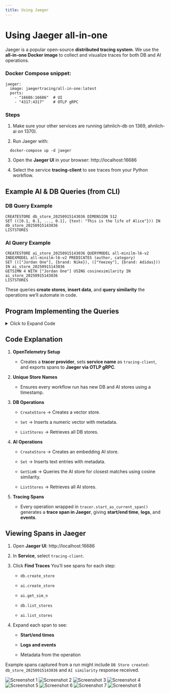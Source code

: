 ```yaml
---
title: Using Jaeger
---
```


# Using Jaeger all-in-one

Jaeger is a popular open-source **distributed tracing system**. We use the **all-in-one Docker image** to collect and visualize traces for both DB and AI operations.

### Docker Compose snippet:
```docker
jaeger:
  image: jaegertracing/all-in-one:latest
  ports:
    - "16686:16686"  # UI
    - "4317:4317"    # OTLP gRPC
```

### Steps

1. Make sure your other services are running (ahnlich-db on 1369, ahnlich-ai on 1370).

2. Run Jaeger with:
```
  docker-compose up -d jaeger
```

3. Open the **Jaeger UI** in your browser: http://localhost:16686

4. Select the service **tracing-client** to see traces from your Python workflow.

## Example AI & DB Queries (from CLI)

### DB Query Example
```
CREATESTORE db_store_20250915143036 DIMENSION 512
SET (([0.1, 0.1, ..., 0.1], {text: "This is the life of Alice"})) IN db_store_20250915143036
LISTSTORES
```

### AI Query Example
```
CREATESTORE ai_store_20250915143036 QUERYMODEL all-minilm-l6-v2 INDEXMODEL all-minilm-l6-v2 PREDICATES (author, category)
SET ((["Jordan One"], {brand: Nike}), (["Yeezey"], {brand: Adidas})) IN ai_store_20250915143036
GETSIMN 4 WITH ["Jordan One"] USING cosinesimilarity IN ai_store_20250915143036
LISTSTORES
```

These queries **create stores**, **insert data**, and **query similarity** the operations we’ll automate in code.

## Program Implementing the Queries

<details>
<summary>Click to Expand Code</summary>

```python
import asyncio 
import logging
from datetime import datetime
from grpclib.client import Channel


from ahnlich_client_py.grpc.services.ai_service import AiServiceStub
from ahnlich_client_py.grpc.services.db_service import DbServiceStub
from ahnlich_client_py.grpc.ai import query as ai_query
from ahnlich_client_py.grpc.ai import preprocess
from ahnlich_client_py.grpc.algorithm import algorithms
from ahnlich_client_py.grpc import keyval, metadata
from ahnlich_client_py.grpc.db import query as db_query


from opentelemetry import trace
from opentelemetry.sdk.resources import Resource
from opentelemetry.sdk.trace import TracerProvider
from opentelemetry.sdk.trace.export import BatchSpanProcessor
from opentelemetry.exporter.otlp.proto.grpc.trace_exporter import OTLPSpanExporter


# -------------------------
# Logging Setup
# -------------------------
logging.basicConfig(level=logging.INFO)
logger = logging.getLogger("tracing")


# -------------------------
# OpenTelemetry Setup
# -------------------------
resource = Resource.create({"service.name": "tracing-client"})
provider = TracerProvider(resource=resource)
exporter = OTLPSpanExporter(endpoint="http://localhost:4317", insecure=True)
provider.add_span_processor(BatchSpanProcessor(exporter))
trace.set_tracer_provider(provider)
tracer = trace.get_tracer(__name__)


# -------------------------
# Generate unique store names
# -------------------------
timestamp = datetime.now().strftime("%Y%m%d%H%M%S")
db_store_name = f"db_store_{timestamp}"
ai_store_name = f"ai_store_{timestamp}"


# -------------------------
# Main async workflow
# -------------------------
async def main():
   async with Channel(host="127.0.0.1", port=1369) as db_channel, \
              Channel(host="127.0.0.1", port=1370) as ai_channel:


       db_client = DbServiceStub(db_channel)
       ai_client = AiServiceStub(ai_channel)


       text = "This is the life of Alice"
       trace_id = f"similarity-workflow-{timestamp}"
       logger.info("[tracing] started similarity-workflow, trace_id=%s", trace_id)


       # -------------------------
       # Create DB Store
       # -------------------------
       with tracer.start_as_current_span("db.create_store"):
           try:
               create_db_req = db_query.CreateStore(
                   store=db_store_name,
                   dimension=512,
                   create_predicates=[],
                   non_linear_indices=[],
                   error_if_exists=False
               )
               await db_client.create_store(create_db_req)
               logger.info("DB Store created: %s", db_store_name)
           except Exception as e:
               logger.error("Failed to create DB store: %s", e)


       # -------------------------
       # Insert DB Entry
       # -------------------------
       with tracer.start_as_current_span("db.insert_entry"):
           try:
               vector = [0.1] * 512  # List of floats
               entry = keyval.DbStoreEntry(
                   key=keyval.StoreKey(key=vector),
                   value=keyval.StoreValue(
                       value={"text": metadata.MetadataValue(raw_string=text)}
                   )
               )
               set_req = db_query.Set(store=db_store_name, inputs=[entry])
               await db_client.set(set_req)
               logger.info("Inserted entry into DB store")
           except Exception as e:
               logger.error("Failed to insert DB entries: %s", e)


       # -------------------------
       # Create AI Store
       # -------------------------
       with tracer.start_as_current_span("ai.create_store"):
           try:
               from ahnlich_client_py.grpc.ai.models import AiModel


               create_ai_req = ai_query.CreateStore(
                   store=ai_store_name,
                   query_model=AiModel.ALL_MINI_LM_L6_V2,
                   index_model=AiModel.ALL_MINI_LM_L6_V2,
                   predicates=["author", "category"],
                   error_if_exists=False,
                   store_original=True
               )
               await ai_client.create_store(create_ai_req)
               logger.info("AI Store created: %s", ai_store_name)
           except Exception as e:
               logger.error("Failed to create AI store: %s", e)


       # -------------------------
       # Insert AI Entries
       # -------------------------
       with tracer.start_as_current_span("ai.insert_entries"):
           try:
               ai_entries = [
                   keyval.AiStoreEntry(
                       key=keyval.StoreInput(raw_string="Jordan One"),
                       value=keyval.StoreValue(
                           value={"brand": metadata.MetadataValue(raw_string="Nike")}
                       ),
                   ),
                   keyval.AiStoreEntry(
                       key=keyval.StoreInput(raw_string="Yeezey"),
                       value=keyval.StoreValue(
                           value={"brand": metadata.MetadataValue(raw_string="Adidas")}
                       ),
                   )
               ]
               set_ai_req = ai_query.Set(
                   store=ai_store_name,
                   inputs=ai_entries,
                   preprocess_action=preprocess.PreprocessAction.NoPreprocessing
               )
               await ai_client.set(set_ai_req)
               logger.info("Inserted entries into AI store")
           except Exception as e:
               logger.error("Failed to insert AI entries: %s", e)


       # -------------------------
       # AI Similarity Query
       # -------------------------
       with tracer.start_as_current_span("ai.get_sim_n"):
           try:
               search_input = keyval.StoreInput(raw_string="Jordan One")
               ai_sim_req = ai_query.GetSimN(
                   store=ai_store_name,
                   search_input=search_input,
                   closest_n=4,
                   algorithm=algorithms.Algorithm.CosineSimilarity,
                   preprocess_action=preprocess.PreprocessAction.NoPreprocessing
               )
               ai_response = await ai_client.get_sim_n(ai_sim_req)
               logger.info("AI similarity response received")
               print(ai_response)
           except Exception as e:
               logger.error("AI similarity call failed: %s", e)


       # -------------------------
       # List DB Stores
       # -------------------------
       with tracer.start_as_current_span("db.list_stores"):
           try:
               stores = await db_client.list_stores(db_query.ListStores())
               logger.info("DB Stores: %s", stores)
           except Exception as e:
               logger.error("Failed to list DB stores: %s", e)


       # -------------------------
       #  List AI Stores
       # -------------------------
       with tracer.start_as_current_span("ai.list_stores"):
           try:
               ai_stores = await ai_client.list_stores(ai_query.ListStores())
               logger.info("AI Stores: %s", ai_stores)
           except Exception as e:
               logger.error("Failed to list AI stores: %s", e)




if __name__ == "__main__":
   asyncio.run(main())

```
</details>

## Code Explanation

1. **OpenTelemetry Setup**

    - Creates a **tracer provider**, sets **service name** as `tracing-client`, and exports spans to **Jaeger via OTLP gRPC**.

2. **Unique Store Names**

    - Ensures every workflow run has new DB and AI stores using a timestamp.

3. **DB Operations**

    - `CreateStore` → Creates a vector store.

    - `Set` → Inserts a numeric vector with metadata.

    - `ListStores` → Retrieves all DB stores.

4. **AI Operations**

    - `CreateStore` → Creates an embedding AI store.

    - `Set` → Inserts text entries with metadata.

    - `GetSimN` → Queries the AI store for closest matches using cosine similarity.

    - `ListStores` → Retrieves all AI stores.


5. **Tracing Spans**

    - Every operation wrapped in `tracer.start_as_current_span()` generates a **trace span in Jaeger**, giving **start/end time**, **logs**, and **events**.

## Viewing Spans in Jaeger

1. Open **Jaeger UI**: http://localhost:16686

2. In **Service**, select `tracing-client`.

3. Click **Find Traces**  You’ll see spans for each step:

    - `db.create_store`

    - `ai.create_store`

    - `ai.get_sim_n`

    - `db.list_stores`

    - `ai.list_stores`

4. Expand each span to see:

    - **Start/end times**

    - **Logs and events**

    - Metadata from the operation

Example spans captured from a run might include `DB Store created: db_store_20250915143036` and `AI similarity` response received.

![Screenshot 1](/img/docs/jaeger-1.png)
![Screenshot 2](/img/docs/jaeger-2.png)
![Screenshot 3](/img/docs/jaeger-3.png)
![Screenshot 4](/img/docs/jaeger-4.png)
![Screenshot 5](/img/docs/jaeger-5.png)
![Screenshot 6](/img/docs/jaeger-6.png)
![Screenshot 7](/img/docs/jaeger-7.png)
![Screenshot 8](/img/docs/jaeger-8.png)
